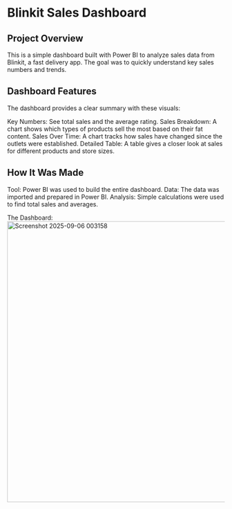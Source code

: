 # Blinkit Sales Dashboard
## Project Overview
This is a simple dashboard built with Power BI to analyze sales data from Blinkit, a fast delivery app. The goal was to quickly understand key sales numbers and trends.

## Dashboard Features
The dashboard provides a clear summary with these visuals:

Key Numbers: See total sales and the average rating.
Sales Breakdown: A chart shows which types of products sell the most based on their fat content.
Sales Over Time: A chart tracks how sales have changed since the outlets were established.
Detailed Table: A table gives a closer look at sales for different products and store sizes.

## How It Was Made
Tool: Power BI was used to build the entire dashboard.
Data: The data was imported and prepared in Power BI.
Analysis: Simple calculations were used to find total sales and averages.

The Dashboard:
<img width="1147" height="649" alt="Screenshot 2025-09-06 003158" src="https://github.com/user-attachments/assets/c867e26f-92b6-41ea-814b-5c7c577977e3" />
